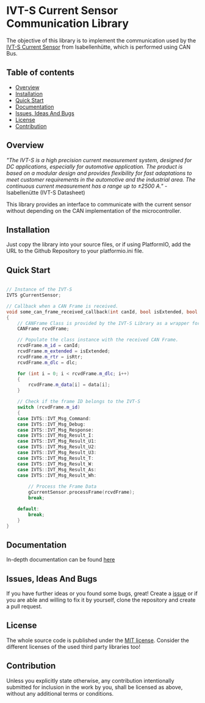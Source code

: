 # IVT-S Current Sensor Communication Library
The objective of this library is to implement the communication used by the [IVT-S Current Sensor](./Documentation/IVT-S_Datasheet.pdf) from Isabellenhütte, which is performed using CAN Bus.

## Table of contents
- [Overview](#overview)
- [Installation](#installation)
- [Quick Start](#quick-start)
- [Documentation](#documentation)
- [Issues, Ideas And Bugs](#issues-ideas-and-bugs)
- [License](#license)
- [Contribution](#contribution)


## Overview
*"The IVT-S is a high precision current measurement system,
designed for DC applications, especially for automotive
application. The product is based on a modular design and
provides flexibility for fast adaptations to meet customer
requirements in the automotive and the industrial area. The
continuous current measurement has a range up to ±2500 A."*
    - Isabellenütte (IVT-S Datasheet)

This library provides an interface to communicate with the current sensor without depending on the CAN implementation of the microcontroller.


## Installation
Just copy the library into your source files, or if using PlatformIO, add the URL to the Github Repository to your platformio.ini file.


## Quick Start
``` cpp

// Instance of the IVT-S
IVTS gCurrentSensor;

// Callback when a CAN Frame is received.
void some_can_frame_received_callback(int canId, bool isExtended, bool isRtr, int dlc, int* data)
{
    // CANFrame Class is provided by the IVT-S Library as a wrapper for the CAN Frame.
    CANFrame rcvdFrame;

    // Populate the class instance with the received CAN Frame.
    rcvdFrame.m_id = canId;
    rcvdFrame.m_extended = isExtended;
    rcvdFrame.m_rtr = isRtr;
    rcvdFrame.m_dlc = dlc;

    for (int i = 0; i < rcvdFrame.m_dlc; i++)
    {
        rcvdFrame.m_data[i] = data[i];
    }

    // Check if the frame ID belongs to the IVT-S
    switch (rcvdFrame.m_id)
    {
    case IVTS::IVT_Msg_Command:
    case IVTS::IVT_Msg_Debug:
    case IVTS::IVT_Msg_Response:
    case IVTS::IVT_Msg_Result_I:
    case IVTS::IVT_Msg_Result_U1:
    case IVTS::IVT_Msg_Result_U2:
    case IVTS::IVT_Msg_Result_U3:
    case IVTS::IVT_Msg_Result_T:
    case IVTS::IVT_Msg_Result_W:
    case IVTS::IVT_Msg_Result_As:
    case IVTS::IVT_Msg_Result_Wh:
    
        // Process the Frame Data
        gCurrentSensor.processFrame(rcvdFrame);
        break;

    default:
        break;
    }
}

```
## Documentation
In-depth documentation can be found [here](./Documentation/)

## Issues, Ideas And Bugs
If you have further ideas or you found some bugs, great! Create a [issue](https://github.com/BlueAndi/esp-rgb-led-matrix/issues) or if you are able and willing to fix it by yourself, clone the repository and create a pull request.


## License
The whole source code is published under the [MIT license](http://choosealicense.com/licenses/mit/).
Consider the different licenses of the used third party libraries too!


## Contribution
Unless you explicitly state otherwise, any contribution intentionally submitted for inclusion in the work by you, shall be licensed as above, without any additional terms or conditions.